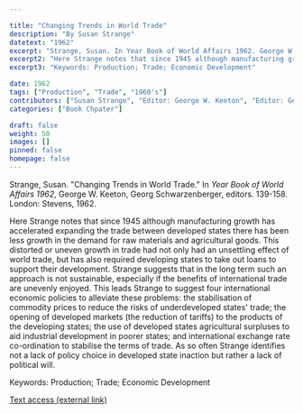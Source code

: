 ```yaml
---

title: "Changing Trends in World Trade"
description: "By Susan Strange"
datetext: "1962"
excerpt: "Strange, Susan. In Year Book of World Affairs 1962. George W. Keeton, Georg Schwarzenberger, editors. 139-158. London: Stevens, 1962."
excerpt2: "Here Strange notes that since 1945 although manufacturing growth has accelerated expanding the trade between developed states there has been less growth in the demand for raw materials and agricultural goods. This distorted or uneven growth in trade had not only had an unsettling effect of world trade, but has also required developing states to take out loans to support their development. Strange suggests that in the long term such an approach is not sustainable, especially if the benefits of international trade are unevenly enjoyed. This leads Strange to suggest four international economic policies to alleviate these problems: the stabilisation of commodity prices to reduce the risks of underdeveloped states' trade; the opening of developed markets (the reduction of tariffs) to the products of the developing states; the use of developed states agricultural surpluses to aid industrial development in poorer states; and international exchange rate co-ordination to stabilise the terms of trade. As so often Strange identifies not a lack of policy choice in developed state inaction but rather a lack of political will."
excerpt3: "Keywords: Production; Trade; Economic Development"

date: 1962
tags: ["Production", "Trade", "1960's"]
contributors: ["Susan Strange", "Editor: George W. Keeton", "Editor: Georg Schwarzenberger"]
categories: ["Book Chpater"]

draft: false
weight: 50
images: []
pinned: false
homepage: false
---
```


Strange, Susan. "Changing Trends in World Trade." In *Year Book of World Affairs 1962*, George W. Keeton, Georg Schwarzenberger, editors. 139-158. London: Stevens, 1962.

Here Strange notes that since 1945 although manufacturing growth has accelerated expanding the trade between developed states there has been less growth in the demand for raw materials and agricultural goods. This distorted or uneven growth in trade had not only had an unsettling effect of world trade, but has also required developing states to take out loans to support their development. Strange suggests that in the long term such an approach is not sustainable, especially if the benefits of international trade are unevenly enjoyed. This leads Strange to suggest four international economic policies to alleviate these problems: the stabilisation of commodity prices to reduce the risks of underdeveloped states' trade; the opening of developed markets (the reduction of tariffs) to the products of the developing states; the use of developed states agricultural surpluses to aid industrial development in poorer states; and international exchange rate co-ordination to stabilise the terms of trade. As so often Strange identifies not a lack of policy choice in developed state inaction but rather a lack of political will.

Keywords: Production; Trade; Economic Development

[Text access (external link)](https://www.worldcat.org/title/53147249)
